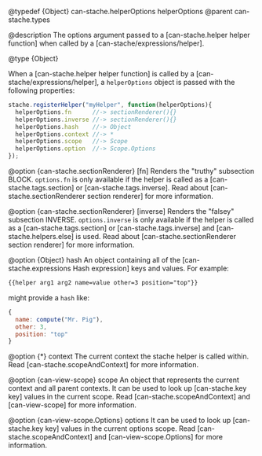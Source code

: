 @typedef {Object} can-stache.helperOptions helperOptions
@parent can-stache.types

@description The options argument passed to a [can-stache.helper helper function]
when called by a [can-stache/expressions/helper].

@type {Object}

When a [can-stache.helper helper function]
is called by a [can-stache/expressions/helper], a `helperOptions`
object is passed with the following properties:

```javascript
stache.registerHelper("myHelper", function(helperOptions){
  helperOptions.fn      //-> sectionRenderer(){}
  helperOptions.inverse //-> sectionRenderer(){}
  helperOptions.hash    //-> Object
  helperOptions.context //-> *
  helperOptions.scope   //-> Scope
  helperOptions.option  //-> Scope.Options
});
```

  @option {can-stache.sectionRenderer} [fn] Renders the "truthy" subsection
  BLOCK.  `options.fn` is only available if the helper is called as a
  [can-stache.tags.section] or [can-stache.tags.inverse]. Read about
  [can-stache.sectionRenderer section renderer] for more information.

  @option {can-stache.sectionRenderer} [inverse] Renders the "falsey" subsection
  INVERSE.  `options.inverse` is only available if the helper is called as a
  [can-stache.tags.section] or [can-stache.tags.inverse] and [can-stache.helpers.else]
  is used. Read about
  [can-stache.sectionRenderer section renderer] for more information.

  @option {Object} hash An object containing all of the
  [can-stache.expressions Hash expression] keys and values. For example:

  ```html
  {{helper arg1 arg2 name=value other=3 position="top"}}
  ```

  might provide a `hash` like:

  ```javascript
  {
    name: compute("Mr. Pig"),
    other: 3,
    position: "top"
  }
  ```

  @option {*} context The current context the stache helper is called within. Read
  [can-stache.scopeAndContext] for more information.


@option {can-view-scope} scope An object that represents the current context and all parent
contexts. It can be used to look up [can-stache.key key] values in the current scope.
Read [can-stache.scopeAndContext] and [can-view-scope] for more information.

@option {can-view-scope.Options} options It can be used to look up [can-stache.key key] values in the current options scope.
Read [can-stache.scopeAndContext] and [can-view-scope.Options] for more information.
